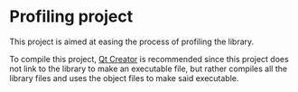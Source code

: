 # Profiling project

This project is aimed at easing the process of profiling the library.

To compile this project, [Qt Creator](https://www.qt.io/product/development-tools) is recommended since this project does not link to the library to make an executable file, but rather compiles all the library files and uses the object files to make said executable.
